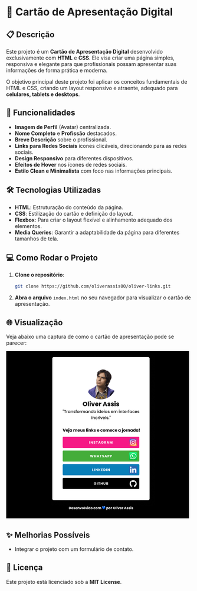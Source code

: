 # 💼 Cartão de Apresentação Digital

## 📋 Descrição

Este projeto é um **Cartão de Apresentação Digital** desenvolvido exclusivamente com **HTML** e **CSS**. Ele visa criar uma página simples, responsiva e elegante para que profissionais possam apresentar suas informações de forma prática e moderna.

O objetivo principal deste projeto foi aplicar os conceitos fundamentais de HTML e CSS, criando um layout responsivo e atraente, adequado para **celulares, tablets e desktops**.

## 🚀 Funcionalidades

- **Imagem de Perfil** (Avatar) centralizada.
- **Nome Completo** e **Profissão** destacados.
- **Breve Descrição** sobre o profissional.
- **Links para Redes Sociais** ícones clicáveis, direcionando para as redes sociais.
- **Design Responsivo** para diferentes dispositivos.
- **Efeitos de Hover** nos ícones de redes sociais.
- **Estilo Clean e Minimalista** com foco nas informações principais.

## 🛠 Tecnologias Utilizadas

- **HTML**: Estruturação do conteúdo da página.
- **CSS**: Estilização do cartão e definição do layout.
- **Flexbox**: Para criar o layout flexível e alinhamento adequado dos elementos.
- **Media Queries**: Garantir a adaptabilidade da página para diferentes tamanhos de tela.

## 💻 Como Rodar o Projeto

1. **Clone o repositório**:
    ```bash
    git clone https://github.com/oliverassis00/oliver-links.git
    ```
2. **Abra o arquivo** `index.html` no seu navegador para visualizar o cartão de apresentação.

## 🌐 Visualização

Veja abaixo uma captura de como o cartão de apresentação pode se parecer:

![Cartão de Apresentação](./images/tela_devlinks.png)

## ✨ Melhorias Possíveis

- Integrar o projeto com um formulário de contato.

## 📜 Licença

Este projeto está licenciado sob a **MIT License**.

